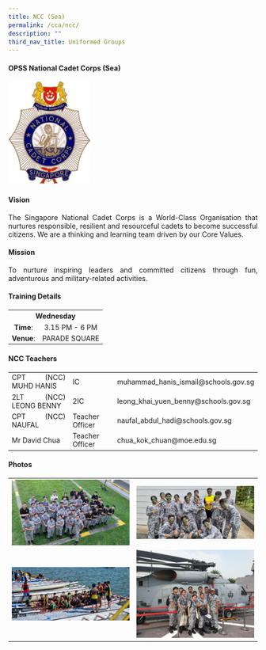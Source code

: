 ```yaml
---
title: NCC (Sea)
permalink: /cca/ncc/
description: ""
third_nav_title: Uniformed Groups
---
```

<div align="justify">
<h4>OPSS National Cadet Corps (Sea)</h4>
<img style="width: 33%;" src="/images/nccsea.jpg" />
<h4><strong>Vision</strong></h4>
<p>The Singapore National Cadet Corps is a World-Class Organisation that nurtures responsible, resilient and resourceful cadets to become successful citizens. We are a thinking and learning team driven by our Core Values.</p>
<h4><strong>Mission</strong></h4>
<p>To nurture inspiring leaders and committed citizens through fun, adventurous and military-related activities.</p>
<h4>Training Details</h4>
<div>
<table>
<tbody>
<tr>
<th style="text-align: center;" colspan="2">Wednesday</th>
</tr>
<tr>
<td style="text-align: center;"><strong>Time</strong>:</td>
<td style="text-align: center;">3.15 PM - 6 PM</td>
</tr>
<tr>
<td style="text-align: center;"><strong>Venue</strong>:</td>
<td style="text-align: center;">PARADE SQUARE</td>
</tr>
</tbody>
</table>
<h4>NCC Teachers</h4>
<table>
<tbody>
<tr>
<td>CPT (NCC) MUHD HANIS</td>
<td>IC</td>
<td>muhammad_hanis_ismail@schools.gov.sg</td>
</tr>
<tr>
<td>2LT (NCC) LEONG BENNY</td>
<td>2IC</td>
<td>leong_khai_yuen_benny@schools.gov.sg</td>
</tr>
<tr>
<td>CPT (NCC) NAUFAL</td>
<td>Teacher Officer</td>
<td>naufal_abdul_hadi@schools.gov.sg</td>
</tr>
<tr>
<td>Mr David Chua</td>
<td>Teacher Officer</td>
<td>chua_kok_chuan@moe.edu.sg</td>
</tr>
</tbody>
</table>
<h4>Photos</h4>
<table>
<tr>
<td style="width:50%"><img src="/images/CCA/NCC/NCC%20Sea%20NCC%20Day%20Parade%202022.jpg"></td><td style="width:50%"><img src="/images/CCA/NCC/NCC%20Sea%20IFC%20Lesson%202022.jpg"></td>
</tr>
<tr>
<td style="width:50%"><img src="/images/CCA/NCC/NCC%20Sea%20Dragon%20Boat%202022.jpg"></td><td style="width:50%"><img src="/images/CCA/NCC/NCC%20Sea%20Navy@Vivo%202019(1).jpg"></td>
</tr>
</table>
	
</div>